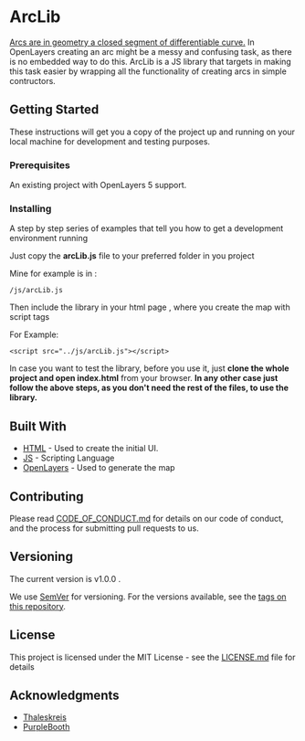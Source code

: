 # ArcLib

[Arcs are in geometry a closed segment of differentiable curve.](https://en.wikipedia.org/wiki/Arc_(geometry)) 
In OpenLayers creating an arc might be a messy and confusing task, as there is no embedded way to do this.
ArcLib is a JS library that targets in making this task easier by wrapping all the functionality of creating arcs
in simple contructors.


## Getting Started

These instructions will get you a copy of the project up and running on your local machine 
for development and testing purposes.

### Prerequisites

An existing project with OpenLayers 5 support.

### Installing

A step by step series of examples that tell you how to get a development environment running

Just copy the **arcLib.js** file to your preferred folder in you project

Mine for example is in  :

```
/js/arcLib.js
```

Then include the library in your html page , where you create the map with script tags

For Example: 
```
<script src="../js/arcLib.js"></script>
```

In case you want to test the library, before you use it, just **clone the whole project and
open index.html** from your browser. **In any other case just follow the above steps, as you 
don't need the rest of the files, to use the library.**

## Built With

* [HTML](https://en.wikipedia.org/wiki/HTML) - Used to create the initial UI.
* [JS](https://en.wikipedia.org/wiki/JavaScript) - Scripting Language
* [OpenLayers](https://openlayers.org/) - Used to generate the map

## Contributing

Please read [CODE_OF_CONDUCT.md](https://github.com/mikopos/ArcLib/blob/master/CODE_OF_CONDUCT.md) for details on our code of conduct, and the process for submitting pull requests to us.

## Versioning
The current version is v1.0.0 .

We use [SemVer](http://semver.org/) for versioning. For the versions available, see the [tags on this repository](https://github.com/mikopos/ArcLib/tags). 

## License

This project is licensed under the MIT License - see the [LICENSE.md](LICENSE.md) file for details

## Acknowledgments

* [Thaleskreis](http://gis.ibbeck.de/ginfo/apps/OLExamples/OL29/Thaleskreis/thaleskreis.asp)
* [PurpleBooth](https://gist.github.com/PurpleBooth)


